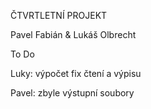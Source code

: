 ČTVRTLETNÍ PROJEKT

Pavel Fabián & Lukáš Olbrecht


To Do

Luky:
    výpočet
    fix čtení a výpisu

Pavel:
    zbyle výstupní soubory